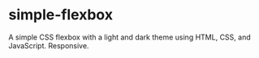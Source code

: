 # simple-flexbox

A simple CSS flexbox with a light and dark theme using HTML, CSS, and JavaScript. Responsive.
